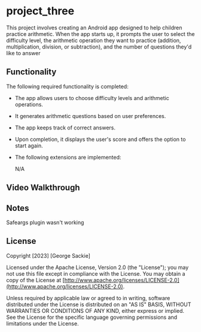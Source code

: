 # project_three

This project involves creating an Android app designed to help children practice arithmetic. When the app starts up, it prompts the user to select the difficulty level, the arithmetic operation they want to practice (addition, multiplication, division, or subtraction), and the number of questions they'd like to answer

## Functionality
The following required functionality is completed:

-  The app allows users to choose difficulty levels and arithmetic operations.
-  It generates arithmetic questions based on user preferences.
-  The app keeps track of correct answers.
-  Upon completion, it displays the user's score and offers the option to start again.


-  The following extensions are implemented:
   
    N/A

## Video Walkthrough


## Notes

Safeargs plugin wasn't working

## License

Copyright [2023] [George Sackie]

Licensed under the Apache License, Version 2.0 (the "License"); you may not use this file except in compliance with the License. You may obtain a copy of the License at [http://www.apache.org/licenses/LICENSE-2.0](http://www.apache.org/licenses/LICENSE-2.0).

Unless required by applicable law or agreed to in writing, software distributed under the License is distributed on an "AS IS" BASIS, WITHOUT WARRANTIES OR CONDITIONS OF ANY KIND, either express or implied. See the License for the specific language governing permissions and limitations under the License.



